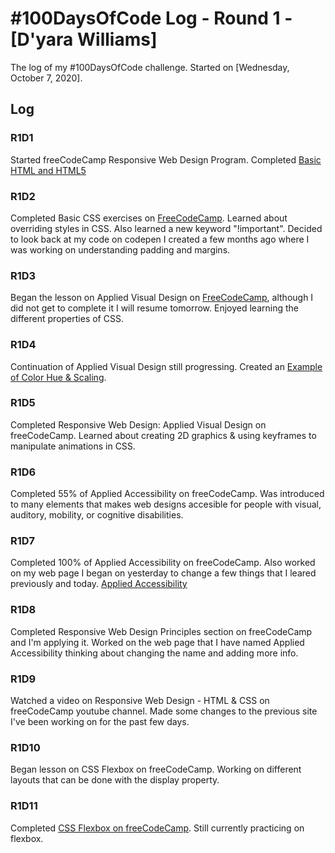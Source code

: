 # #100DaysOfCode Log - Round 1 - [D'yara Williams]

The log of my #100DaysOfCode challenge. Started on [Wednesday, October 7, 2020].

## Log

### R1D1 
Started freeCodeCamp Responsive Web Design Program. Completed [Basic HTML and HTML5 ](https://www.freecodecamp.org/learn/)

### R1D2
Completed Basic CSS exercises on [FreeCodeCamp](www.freecodecamp.com/learn). Learned about overriding styles in CSS. Also learned a new keyword "!important". Decided to look back at my code on codepen I created a few months ago where I was working on understanding padding and margins.  

### R1D3
Began the lesson on Applied Visual Design on [FreeCodeCamp](www.freecodecamp.com/learn), although I did not get to complete it I will resume tomorrow. Enjoyed learning the different properties of CSS.

### R1D4
Continuation of Applied Visual Design still progressing. Created an [Example of Color Hue & Scaling](https://codepen.io/dyarawilliams/full/MWewjvj).

### R1D5
Completed Responsive Web Design: Applied Visual Design on freeCodeCamp. Learned about creating 2D graphics & using keyframes to manipulate animations in CSS. 

### R1D6 

Completed 55% of Applied Accessibility on freeCodeCamp. Was introduced to many elements that makes web designs accesible for people with visual, auditory, mobility, or cognitive disabilities.

### R1D7
Completed 100% of Applied Accessibility on freeCodeCamp. Also worked on my web page I began on yesterday to change a few things that I leared previously and today. [Applied Accessibility](https://codepen.io/dyarawilliams/full/GRqpZBp)

### R1D8
Completed Responsive Web Design Principles section on freeCodeCamp and I'm applying it. Worked on the web page that I have named Applied Accessibility thinking about changing the name and adding more info.

### R1D9
Watched a video on Responsive Web Design - HTML & CSS on freeCodeCamp youtube channel. Made some changes to the previous site I've been working on for the past few days.

### R1D10
Began lesson on CSS Flexbox on freeCodeCamp. Working on different layouts that can be done with the display property.

### R1D11 
Completed [CSS Flexbox on freeCodeCamp](https://www.freecodecamp.org/learn/responsive-web-design/css-flexbox/). Still currently practicing on flexbox.

